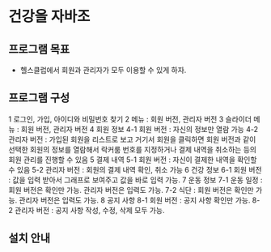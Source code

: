 # 건강을 자바조




## 프로그램 목표


- 헬스클럽에서 회원과 관리자가 모두 이용할 수 있게 하자.



## 프로그램 구성
1 로그인, 가입, 아이디와 비밀번호 찾기
2 메뉴 : 회원 버전, 관리자 버전
3 슬라이더 메뉴 : 회원 버전, 관리자 버전
4 회원 정보
  4-1 회원 버전 : 자신의 정보만 열람 가능
  4-2 관리자 버전 : 가입된 회원을 리스트로 보고 거기서 회원을 클릭하면 회원 버전과 같이 선택한 회원의 정보를 열람해서 락커룸 번호를 지정하거나 결제 내역을 취소하는 등의 회원 관리를 진행할 수 있음
5 결제 내역
  5-1 회원 버전 : 자신이 결제한 내역을 확인할 수 있음
  5-2 관리자 버전 : 회원의 결제 내역 확인, 취소 가능
6 건강 정보
  6-1 회원 버전 : 값을 입력 받아서 그래프로 보여주고 값을 바로 입력 가능.
7 운동 정보
  7-1 운동 일정 : 회원 버전은 확인만 가능. 관리자 버전은 입력도 가능.
  7-2 식단 : 회원 버전은 확인만 가능. 관리자 버전은 입력도 가능.
8 공지 사항
  8-1 회원 버전 : 공지 사항 확인만 가능.
  8-2 관리자 버전 : 공지 사항 작성, 수정, 삭제 모두 가능.
  
  
## 설치 안내
